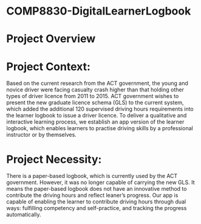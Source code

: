 # COMP8830-DigitalLearnerLogbook
# Project Overview
# Project Context:
Based on the current research from the ACT government, the young and novice driver were facing casualty crash higher than that holding other types of driver licence from 2011 to 2015. ACT government wishes to present the new graduate licence schema (GLS) to the current system, which added the additional 120 supervised driving hours requirements into the learner logbook to issue a driver licence.
To deliver a qualitative and interactive learning process, we establish an app version of the learner logbook, which enables learners to practise driving skills by a professional instructor or by themselves.
# Project Necessity:
There is a paper-based logbook, which is currently used by the ACT government. However, it was no longer capable of carrying the new GLS. It means the paper-based logbook does not have an innovative method to contribute the driving hours and reflect leaner’s progress.
Our app is capable of enabling the learner to contribute driving hours through dual ways: fulfilling competency and self-practice, and tracking the progress automatically. 
